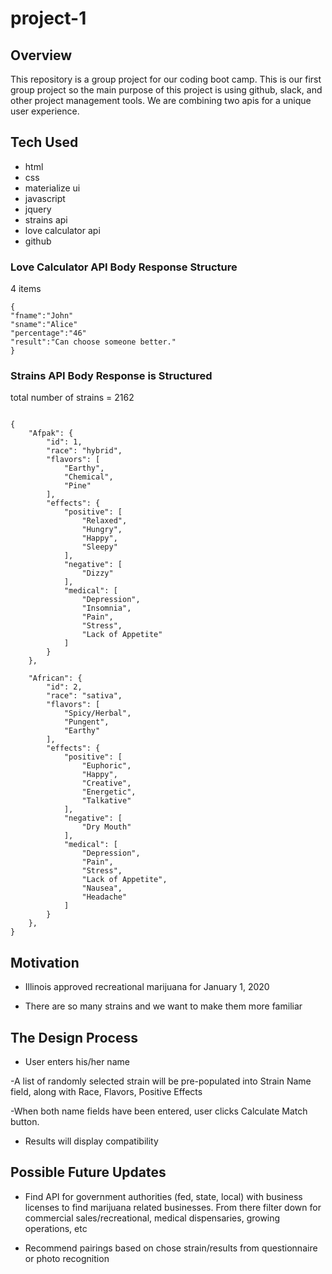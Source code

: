 # project-1

## Overview

This repository is a group project for our coding boot camp. This is our first group project so the main purpose of this project is using github, slack, and other project management tools. We are combining two apis for a unique user experience.

## Tech Used

- html
- css
- materialize ui
- javascript
- jquery
- strains api
- love calculator api
- github

### Love Calculator API Body Response Structure

4 items

```
{
"fname":"John"
"sname":"Alice"
"percentage":"46"
"result":"Can choose someone better."
}
```

### Strains API Body Response is Structured

total number of strains = 2162

```

{
    "Afpak": {
        "id": 1,
        "race": "hybrid",
        "flavors": [
            "Earthy",
            "Chemical",
            "Pine"
        ],
        "effects": {
            "positive": [
                "Relaxed",
                "Hungry",
                "Happy",
                "Sleepy"
            ],
            "negative": [
                "Dizzy"
            ],
            "medical": [
                "Depression",
                "Insomnia",
                "Pain",
                "Stress",
                "Lack of Appetite"
            ]
        }
    },

    "African": {
        "id": 2,
        "race": "sativa",
        "flavors": [
            "Spicy/Herbal",
            "Pungent",
            "Earthy"
        ],
        "effects": {
            "positive": [
                "Euphoric",
                "Happy",
                "Creative",
                "Energetic",
                "Talkative"
            ],
            "negative": [
                "Dry Mouth"
            ],
            "medical": [
                "Depression",
                "Pain",
                "Stress",
                "Lack of Appetite",
                "Nausea",
                "Headache"
            ]
        }
    },
}

```

## Motivation

- Illinois approved recreational marijuana for January 1, 2020

- There are so many strains and we want to make them more familiar

## The Design Process

- User enters his/her name

-A list of randomly selected strain will be pre-populated into Strain Name field, along with Race, Flavors, Positive Effects

-When both name fields have been entered, user clicks Calculate Match button.

- Results will display compatibility

## Possible Future Updates

- Find API for government authorities (fed, state, local) with business licenses to find marijuana related businesses. From there filter down for commercial sales/recreational, medical dispensaries, growing operations, etc

- Recommend pairings based on chose strain/results from questionnaire or photo recognition

